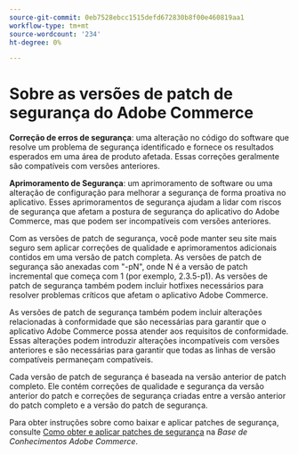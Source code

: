 ```yaml
---
source-git-commit: 0eb7528ebcc1515defd672830b8f00e460819aa1
workflow-type: tm+mt
source-wordcount: '234'
ht-degree: 0%

---
```

# Sobre as versões de patch de segurança do Adobe Commerce

**Correção de erros de segurança**: uma alteração no código do software que resolve um problema de segurança identificado e fornece os resultados esperados em uma área de produto afetada. Essas correções geralmente são compatíveis com versões anteriores.

**Aprimoramento de Segurança**: um aprimoramento de software ou uma alteração de configuração para melhorar a segurança de forma proativa no aplicativo. Esses aprimoramentos de segurança ajudam a lidar com riscos de segurança que afetam a postura de segurança do aplicativo do Adobe Commerce, mas que podem ser incompatíveis com versões anteriores.

Com as versões de patch de segurança, você pode manter seu site mais seguro sem aplicar correções de qualidade e aprimoramentos adicionais contidos em uma versão de patch completa. As versões de patch de segurança são anexadas com &quot;-pN&quot;, onde N é a versão de patch incremental que começa com 1 (por exemplo, 2.3.5-p1). As versões de patch de segurança também podem incluir hotfixes necessários para resolver problemas críticos que afetam o aplicativo Adobe Commerce.

As versões de patch de segurança também podem incluir alterações relacionadas à conformidade que são necessárias para garantir que o aplicativo Adobe Commerce possa atender aos requisitos de conformidade. Essas alterações podem introduzir alterações incompatíveis com versões anteriores e são necessárias para garantir que todas as linhas de versão compatíveis permaneçam compatíveis.

Cada versão de patch de segurança é baseada na versão anterior de patch completo. Ele contém correções de qualidade e segurança da versão anterior do patch e correções de segurança criadas entre a versão anterior do patch completo e a versão do patch de segurança.

Para obter instruções sobre como baixar e aplicar patches de segurança, consulte [Como obter e aplicar patches de segurança](https://experienceleague.adobe.com/pt-br/docs/commerce-knowledge-base/kb/how-to/how-to-obtain-and-apply-security-patches) na _Base de Conhecimentos Adobe Commerce_.
